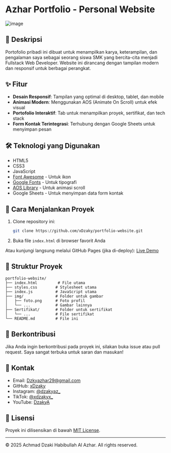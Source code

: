 # Azhar Portfolio - Personal Website

![image](https://github.com/user-attachments/assets/36b03dad-61ae-457f-a922-88456cf18a89)

## 📝 Deskripsi

Portofolio pribadi ini dibuat untuk menampilkan karya, keterampilan, dan pengalaman saya sebagai seorang siswa SMK yang bercita-cita menjadi Fullstack Web Developer. Website ini dirancang dengan tampilan modern dan responsif untuk berbagai perangkat.

## ✨ Fitur

- **Desain Responsif**: Tampilan yang optimal di desktop, tablet, dan mobile
- **Animasi Modern**: Menggunakan AOS (Animate On Scroll) untuk efek visual
- **Portofolio Interaktif**: Tab untuk menampilkan proyek, sertifikat, dan tech stack
- **Form Kontak Terintegrasi**: Terhubung dengan Google Sheets untuk menyimpan pesan

## 🛠 Teknologi yang Digunakan

- HTML5
- CSS3
- JavaScript
- [Font Awesome](https://fontawesome.com/) - Untuk ikon
- [Google Fonts](https://fonts.google.com/) - Untuk tipografi
- [AOS Library](https://michalsnik.github.io/aos/) - Untuk animasi scroll
- Google Sheets - Untuk menyimpan data form kontak

## 🚀 Cara Menjalankan Proyek

1. Clone repository ini:
   ```bash
   git clone https://github.com/xDzaky/portfolio-website.git
   ```
2. Buka file `index.html` di browser favorit Anda

Atau kunjungi langsung melalui GitHub Pages (jika di-deploy):
[Live Demo](https://xdzaky.github.io/portfolio-website)

## 📂 Struktur Proyek

```
portfolio-website/
├── index.html         # File utama
├── styles.css        # Stylesheet utama
├── index.js          # JavaScript utama
├── img/              # Folder untuk gambar
│   ├── foto.png      # Foto profil
│   └── ...           # Gambar lainnya
├── Sertifikat/       # Folder untuk sertifikat
│   └── ...           # File sertifikat
└── README.md         # File ini
```

## 🤝 Berkontribusi

Jika Anda ingin berkontribusi pada proyek ini, silakan buka issue atau pull request. Saya sangat terbuka untuk saran dan masukan!

## 📧 Kontak

- Email: Dzkyazhar29@gmail.com
- GitHub: [xDzaky](https://github.com/xDzaky)
- Instagram: [@dzakyaz_](https://www.instagram.com/dzakyaz_)
- TikTok: [@xdzakyx_](https://www.tiktok.com/@xdzakyx_)
- YouTube: [DzakyA](https://www.youtube.com/@DzakyA)

## 📜 Lisensi

Proyek ini dilisensikan di bawah [MIT License](LICENSE).

---

© 2025 Achmad Dzaki Habibullah Al Azhar. All rights reserved.

